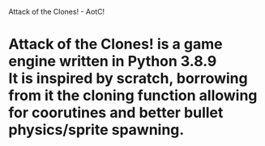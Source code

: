 Attack of the Clones! - AotC!<br>
<h1>
    Attack of the Clones! is a game engine written in Python 3.8.9<br>
    It is inspired by scratch, borrowing from it the cloning function allowing for coorutines and better bullet physics/sprite spawning.<br>
</h1>
